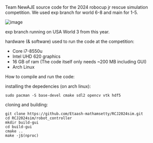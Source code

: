 Team NewAJE source code for the 2024 robocup jr rescue simulation competition. We used exp branch for world 6-8 and main for 1-5. 

![image](https://github.com/user-attachments/assets/bb3f147b-11aa-4fef-b49a-83f9ec90e14d)   


exp branch running on USA World 3 from this year.

hardware (& software) used to run the code at the competition:  
- Core i7-8550u
- Intel UHD 620 graphics
- 16 GB of ram (The code itself only needs ~200 MB including GUI)
- Arch Linux

How to compile and run the code:  

installing the depedencies (on arch linux):  

```
sudo pacman -S base-devel cmake sdl2 opencv vtk hdf5
```

cloning and building:  

```
git clone https://github.com/Etaash-mathamsetty/RCJ2024sim.git
cd RCJ2024sim/robot_controller
mkdir build-gui
cd build-gui
cmake ..
make -j$(nproc)
```
